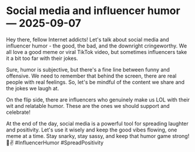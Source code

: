 # Social media and influencer humor — 2025-09-07

Hey there, fellow Internet addicts! Let's talk about social media and influencer humor - the good, the bad, and the downright cringeworthy. We all love a good meme or viral TikTok video, but sometimes influencers take it a bit too far with their jokes. 

Sure, humor is subjective, but there's a fine line between funny and offensive. We need to remember that behind the screen, there are real people with real feelings. So, let's be mindful of the content we share and the jokes we laugh at.

On the flip side, there are influencers who genuinely make us LOL with their wit and relatable humor. These are the ones we should support and celebrate!

At the end of the day, social media is a powerful tool for spreading laughter and positivity. Let's use it wisely and keep the good vibes flowing, one meme at a time. Stay snarky, stay sassy, and keep that humor game strong! 🤪✌️ #InfluencerHumor #SpreadPositivity